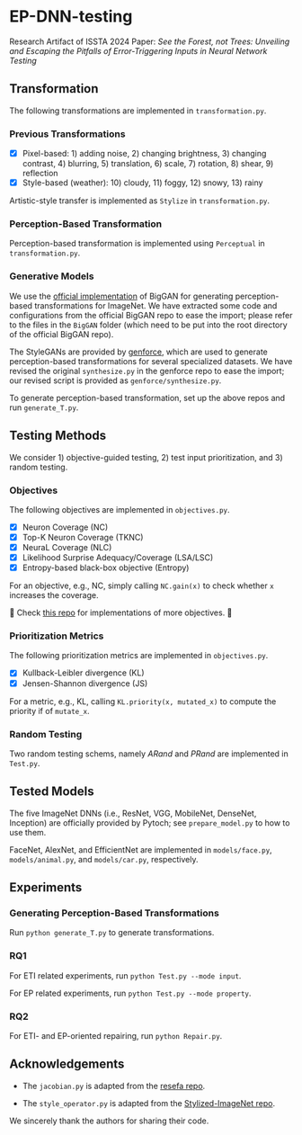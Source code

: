 # EP-DNN-testing

Research Artifact of ISSTA 2024 Paper: *See the Forest, not Trees: Unveiling and Escaping the Pitfalls of Error-Triggering Inputs in Neural Network Testing*


## Transformation

The following transformations are implemented in `transformation.py`.

### Previous Transformations

- [x] Pixel-based: 1) adding noise, 2) changing brightness, 3) changing contrast, 4) blurring, 5) translation, 6) scale, 7) rotation, 8) shear, 9) reflection
- [x] Style-based (weather): 10) cloudy, 11) foggy, 12) snowy, 13) rainy

Artistic-style transfer is implemented as `Stylize` in `transformation.py`.

### Perception-Based Transformation

Perception-based transformation is implemented using `Perceptual` in `transformation.py`.

### Generative Models

We use the [official implementation](https://github.com/ajbrock/BigGAN-PyTorch) of BigGAN for generating perception-based transformations for ImageNet. We have extracted some code and configurations from the official BigGAN repo to ease the import; please refer to the files in the `BigGAN` folder (which need to be put into the root directory of the official BigGAN repo). 

The StyleGANs are provided by [genforce](https://github.com/genforce/genforce), which are used to generate perception-based transformations for several specialized datasets. We have revised the original `synthesize.py` in the genforce repo to ease the import; our revised script is provided as `genforce/synthesize.py`.

To generate perception-based transformation, set up the above repos and run `generate_T.py`.

## Testing Methods

We consider 1) objective-guided testing, 2) test input prioritization, and 3) random testing.

### Objectives

The following objectives are implemented in `objectives.py`.

- [x] Neuron Coverage (NC)
- [x] Top-K Neuron Coverage (TKNC)
- [x] NeuraL Coverage (NLC)
- [x] Likelihood Surprise Adequacy/Coverage (LSA/LSC)
- [x] Entropy-based black-box objective (Entropy)

For an objective, e.g., NC, simply calling `NC.gain(x)` to check
whether `x` increases the coverage.

🌟 Check [this repo](https://github.com/Yuanyuan-Yuan/NeuraL-Coverage) for implementations of more objectives. 🌟

### Prioritization Metrics

The following prioritization metrics are implemented in `objectives.py`.

- [x] Kullback-Leibler divergence (KL)
- [x] Jensen-Shannon divergence (JS)

For a metric, e.g., KL, calling `KL.priority(x, mutated_x)` to compute
the priority if of `mutate_x`.

### Random Testing

Two random testing schems, namely *ARand* and *PRand* are implemented
in `Test.py`.

## Tested Models

The five ImageNet DNNs (i.e., ResNet, VGG, MobileNet, DenseNet, Inception) are officially provided by Pytoch; see `prepare_model.py` to how to use them.

FaceNet, AlexNet, and EfficientNet are implemented in `models/face.py`, `models/animal.py`,
and `models/car.py`, respectively. 

## Experiments

### Generating Perception-Based Transformations

Run `python generate_T.py` to generate transformations.

### RQ1

For ETI related experiments, run `python Test.py --mode input`.

For EP related experiments, run `python Test.py --mode property`.

### RQ2

For ETI- and EP-oriented repairing, run `python Repair.py`.

## Acknowledgements

- The `jacobian.py` is adapted from the [resefa repo](https://github.com/zhujiapeng/resefa).

- The `style_operator.py` is adapted from the [Stylized-ImageNet repo](https://github.com/rgeirhos/Stylized-ImageNet).

We sincerely thank the authors for sharing their code.
